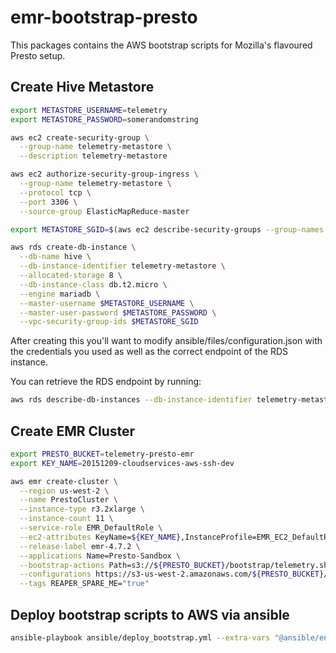 emr-bootstrap-presto
===================

This packages contains the AWS bootstrap scripts for Mozilla's flavoured Presto setup.

## Create Hive Metastore

```bash
export METASTORE_USERNAME=telemetry
export METASTORE_PASSWORD=somerandomstring

aws ec2 create-security-group \
  --group-name telemetry-metastore \
  --description telemetry-metastore

aws ec2 authorize-security-group-ingress \
  --group-name telemetry-metastore \
  --protocol tcp \
  --port 3306 \
  --source-group ElasticMapReduce-master

export METASTORE_SGID=$(aws ec2 describe-security-groups --group-names telemetry-metastore | jq -r '.SecurityGroups[0].GroupId')

aws rds create-db-instance \
  --db-name hive \
  --db-instance-identifier telemetry-metastore \
  --allocated-storage 8 \
  --db-instance-class db.t2.micro \
  --engine mariadb \
  --master-username $METASTORE_USERNAME \
  --master-user-password $METASTORE_PASSWORD \
  --vpc-security-group-ids $METASTORE_SGID
```

After creating this you'll want to modify ansible/files/configuration.json with the credentials you used as well as the correct endpoint of the RDS instance.

You can retrieve the RDS endpoint by running:

```bash
aws rds describe-db-instances --db-instance-identifier telemetry-metastore | jq '.DBInstances[0].Endpoint'
```

## Create EMR Cluster

```bash
export PRESTO_BUCKET=telemetry-presto-emr
export KEY_NAME=20151209-cloudservices-aws-ssh-dev

aws emr create-cluster \
  --region us-west-2 \
  --name PrestoCluster \
  --instance-type r3.2xlarge \
  --instance-count 11 \
  --service-role EMR_DefaultRole \
  --ec2-attributes KeyName=${KEY_NAME},InstanceProfile=EMR_EC2_DefaultRole,AdditionalMasterSecurityGroups=sg-263db541 \
  --release-label emr-4.7.2 \
  --applications Name=Presto-Sandbox \
  --bootstrap-actions Path=s3://${PRESTO_BUCKET}/bootstrap/telemetry.sh \
  --configurations https://s3-us-west-2.amazonaws.com/${PRESTO_BUCKET}/configuration/configuration.json \
  --tags REAPER_SPARE_ME="true"
```

## Deploy bootstrap scripts to AWS via ansible
```bash
ansible-playbook ansible/deploy_bootstrap.yml --extra-vars "@ansible/envs/dev.yml"
```
